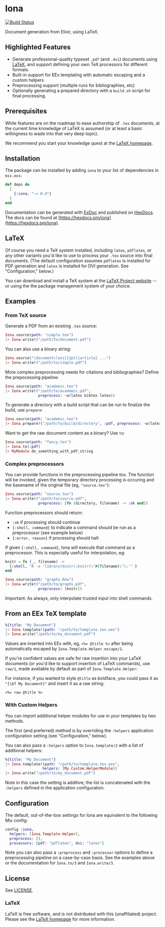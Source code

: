 Iona
====
[![Build Status](https://travis-ci.com/jshmrtn/iona.svg?branch=master)](https://travis-ci.com/jshmrtn/iona)

Document generation from Elixir, using LaTeX.

## Highlighted Features

* Generate professional-quality typeset `.pdf` (and `.dvi`) documents using
  [LaTeX](http://www.latex-project.org/), and support defining your own
  TeX processors for different formats.
* Built-in support for EEx templating with automatic escaping and a custom helpers
* Preprocessing support (multiple runs for bibliographies, etc)
* Optionally generating a prepared directory with a `build.sh` script for final
  processing.

## Prerequisites

While features are on the roadmap to ease authorship of `.tex` documents,
at the current time knowledge of LaTeX is assumed (or at least a basic
willingness to wade into that very deep topic).

We recommend you start your knowledge quest at the
[LaTeX homepage](http://www.latex-project.org/).

## Installation

The package can be installed by adding `iona` to your list of dependencies in `mix.exs`:

```elixir
def deps do
  [
    {:iona, "~> 0.4"}
  ]
end
```

Documentation can be generated with [ExDoc](https://github.com/elixir-lang/ex_doc)
and published on [HexDocs](https://hexdocs.pm). The docs can be found at
[https://hexdocs.pm/iona](https://hexdocs.pm/iona).

## LaTeX

Of course you need a TeX system installed, including `latex`, `pdflatex`,
or any other variants you'd like to use to process your `.tex` source into final
documents. (The default configuration assumes `pdflatex` is installed for PDF
generation and `latex` is installed for DVI generation. See "Configuration," below.)

You can download and install a TeX system at the
[LaTeX Project website](https://latex-project.org/ftp.html) -- or using the
the package management system of your choice.

## Examples

### From TeX source

Generate a PDF from an existing `.tex` source:

```elixir
Iona.source(path: "simple.tex")
|> Iona.write!("/path/to/document.pdf")
```

You can also use a binary string:

```elixir
Iona.source("\documentclass[12pt]{article} ...")
|> Iona.write!("/path/to/simple.pdf")
```

More complex preprocessing needs for citations and bibliographies?
Define the prepocessing pipeline:

```elixir
Iona.source(path: "academic.tex")
|> Iona.write!("/path/to/academic.pdf",
               preprocess: ~w(latex bibtex latex))
```

To generate a directory with a build script that can be run
to finalize the build, use `prepare`:

```elixir
Iona.source(path: "academic.tex")
|> Iona.prepare!("/path/to/build/directory", :pdf, preprocess: ~w(latex bibtex latex))
```

Want to get the raw document content as a binary? Use `to`:

```elixir
Iona.source(path: "fancy.tex")
|> Iona.to(:pdf)
|> MyModule.do_something_with_pdf_string
```

### Complex preprocessors

You can provide functions in the preprocessing pipeline too. The function will
be invoked, given the temporary directory processing is occuring and the
basename of the original file (eg, `"source.tex"`):

```elixir
Iona.source(path: "source.tex")
|> Iona.write!("/path/to/source.pdf",
               preprocess: [fn (directory, filename) -> :ok end])
```

Function preprocessors should return:

* `:ok` if processing should continue
* `{:shell, command}` to indicate a command should be run as a preprocessor (see example below)
* `{:error, reason}` if processing should halt

If given `{:shell, command}`, Iona will execute that command as a preprocessor.
This is especially useful for interpolation, eg:

```elixir
knitr = fn (_, filename) ->
  {:shell, "R -e 'library(knitr);knitr(\"#{filename}\");'" }
end

Iona.source(path: "graphs.Rnw")
|> Iona.write!("/path/to/graphs.pdf",
               preprocess: [knitr])
```

Important: As always, only interpolate trusted input into shell commands.

## From an EEx TeX template

```elixir
%{title: "My Document"}
|> Iona.template!(path: "/path/to/template.tex.eex")
|> Iona.write("/path/to/my_document.pdf")
```

Values are inserted into EEx with, eg, `<%= @title %>` after being automatically
escaped by `Iona.Template.Helper.escape/1`.

If you're confident values are safe for raw insertion into your LaTeX documents
(or you'd like to support insertion of LaTeX commands), use `raw/1`, made
available by default as part of `Iona.Template.Helper`:

For instance, if you wanted to style `@title` as boldface, you could pass it
as `"{\bf My Document}"` and insert it as a raw string:

```
<%= raw @title %>
```

### With Custom Helpers

You can import additional helper modules for use in your templates by two methods.

The first (and preferred) method is by overriding the `:helpers` application
configuration setting (see "Configuration," below).

You can also pass a `:helpers` option to `Iona.template/2` with a list of
additional helpers:

```elixir
%{title: "My Document"}
|> Iona.template!(path: "/path/to/template.tex.eex",
                 helpers: [My.Custom.HelperModule])
|> Iona.write("/path/to/my_document.pdf")
```

Note in this case the setting is additive; the list is concatenated with the
`:helpers` defined in the application configuration.

## Configuration

The default, out-of-the-box settings for Iona are equivalent to the
following Mix config:

```elixir
config :iona,
  helpers: [Iona.Template.Helper],
  preprocess: [],
  processors: [pdf: "pdflatex", dvi: "latex"]
  ```

Note you can also pass a `:preprocess` and `:processor` options to define a preprocessing pipeline
on a case-by-case basis. See the examples above or the documentation for `Iona.to/3` and `Iona.write/3`.

## License

See [LICENSE](./LICENSE).

### LaTeX

LaTeX is free software, and is not distributed with this (unaffiliated) project.
Please see the [LaTeX homepage](https://latex-project.org) for more information.
